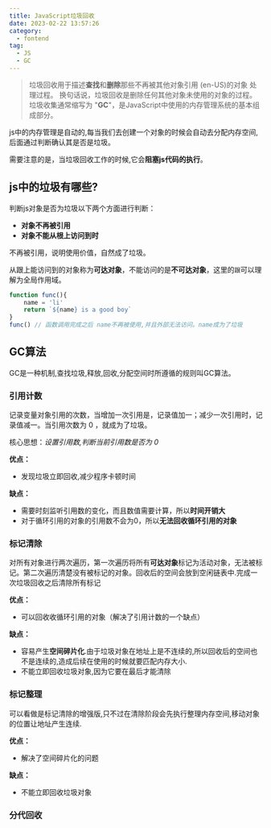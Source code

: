 ```yaml
---
title: JavaScript垃圾回收
date: 2023-02-22 13:57:26
category:
  - fontend
tag:
  - JS
  - GC
---
```


> 垃圾回收用于描述**查找**和**删除**那些不再被其他对象引用 (en-US)的对象 处理过程。
> 换句话说，垃圾回收是删除任何其他对象未使用的对象的过程。
> 垃圾收集通常缩写为 "**GC**"，是JavaScript中使用的内存管理系统的基本组成部分。

js中的内存管理是自动的,每当我们去创建一个对象的时候会自动去分配内存空间,后面通过判断确认其是否是垃圾。

需要注意的是，当垃圾回收工作的时候,它会**阻塞js代码的执行**。

## js中的垃圾有哪些?

判断js对象是否为垃圾以下两个方面进行判断：

- **对象不再被引用**
- **对象不能从根上访问到时**

不再被引用，说明使用价值，自然成了垃圾。

从跟上能访问到的对象称为**可达对象**，不能访问的是**不可达对象**，这里的`跟`可以理解为全局作用域。

```javascript
function func(){
    name = 'li'
    return `${name} is a good boy`
}
func() // 函数调用完成之后 name不再被使用,并且外部无法访问。name成为了垃圾
```

## GC算法

GC是一种机制,查找垃圾,释放,回收,分配空间时所遵循的规则叫GC算法。

### 引用计数

记录变量对象引用的次数，当增加一次引用是，记录值加一；减少一次引用时，记录值减一。当引用次数为 0 ，就成为了垃圾。

核心思想：*设置引用数,判断当前引用数是否为 0*

**优点：** 
- 发现垃圾立即回收,减少程序卡顿时间

**缺点：**
- 需要时刻监听引用数的变化，而且数值需要计算，所以**时间开销大**
- 对于循环引用的对象的引用数不会为0，所以**无法回收循环引用的对象**

### 标记清除

对所有对象进行两次遍历，第一次遍历将所有**可达对象**标记为活动对象，无法被标记。第二次遍历清楚没有被标记的对象。回收后的空间会放到空闲链表中.完成一次垃圾回收之后清除所有标记

**优点：** 
- 可以回收收循环引用的对象（解决了引用计数的一个缺点）

**缺点：**
- 容易产生**空间碎片化**.由于垃圾对象在地址上是不连续的,所以回收后的空间也不是连续的,造成后续在使用的时候就要匹配内存大小.
- 不能立即回收垃圾对象,因为它要在最后才能清除

### 标记整理

可以看做是标记清除的增强版,只不过在清除阶段会先执行整理内存空间,移动对象的位置让地址产生连续.

**优点：** 
- 解决了空间碎片化的问题

**缺点：**
- 不能立即回收垃圾对象

### 分代回收
